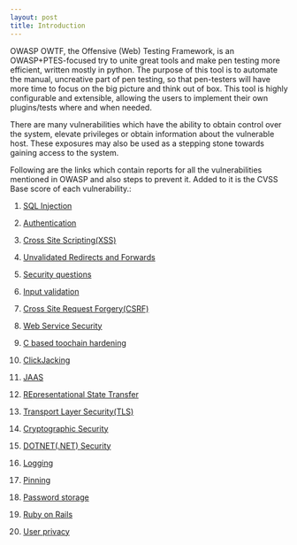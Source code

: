 ```yaml
---
layout: post
title: Introduction
---
```

<!---
Introduction
-->
OWASP OWTF, the Offensive (Web) Testing Framework, is an OWASP+PTES-focused try to unite great tools and make pen testing more efficient, written mostly in python. The purpose of this tool is to automate the manual, uncreative part of pen testing, so that pen-testers will have more time to focus on the big picture and think out of box. This tool is highly configurable and extensible, allowing the users to implement their own plugins/tests where and when needed.  

There are many vulnerabilities which have the ability to obtain control over the system, elevate privileges or obtain information about the vulnerable host. These exposures may also be used as a stepping stone towards gaining access to the system.

Following are the links which contain reports for all the vulnerabilities mentioned in OWASP and also steps to prevent it. Added to it is the CVSS Base score of each vulnerability.:

1. [SQL Injection](https://lucif3rr.github.io/SQLinjection.html)

2. [Authentication](https://lucif3rr.github.io/Authentication.html)

3. [Cross Site Scripting(XSS)](https://lucif3rr.github.io/XSS.html)

4. [Unvalidated Redirects and Forwards](https://lucif3rr.github.io/unvalidated%20redirects%20and%20forwards.html)

5. [Security questions](https://lucif3rr.github.io/securityquestions.html)

6. [Input validation](https://lucif3rr.github.io/input-validation.html)

7. [Cross Site Request Forgery(CSRF)](https://lucif3rr.github.io/cross-site.request-forgery.html)

8. [Web Service Security](https://lucif3rr.github.io/web-service-security.html)

9. [C based toochain hardening](https://lucif3rr.github.io/C-based-toolchain-hardening.html)

10. [ClickJacking](https://lucif3rr.github.io/Clickjacking.html)

11. [JAAS](https://lucif3rr.github.io/JAAS.html)

12. [REpresentational State Transfer](https://lucif3rr.github.io/REst.html)

13. [Transport Layer Security(TLS)](https://lucif3rr.github.io/Transport-Layer.html)

14. [Cryptographic Security](https://lucif3rr.github.io/cryptographic-storage.html)

15. [DOTNET(.NET) Security](https://lucif3rr.github.io/dotNet-security.html)

16. [Logging](https://lucif3rr.github.io/logging.html)

17. [Pinning](https://lucif3rr.github.io/pinning.html)

18. [Password storage](https://lucif3rr.github.io/passwordstorage.html)

19. [Ruby on Rails](https://lucif3rr.github.io/rubyonrails.html)

20. [User privacy](https://lucif3rr.github.io/userprivacy.html)
